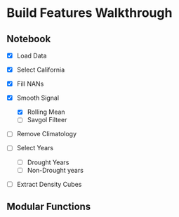 # Build Features Walkthrough


## Notebook

* [X] Load Data
* [X] Select California
* [X] Fill NANs
* [X] Smooth Signal
  * [X] Rolling Mean
  * [ ] Savgol Filteer
* [ ] Remove Climatology
* [ ] Select Years
  * [ ] Drought Years
  * [ ] Non-Drought years
* [ ] Extract Density Cubes



## Modular Functions
